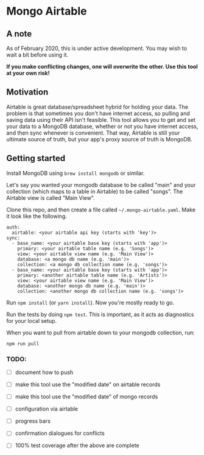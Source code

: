 Mongo Airtable
=============

A note
------
As of February 2020, this is under active development.  You may wish to wait a bit before using it. 

**If you make conflicting changes, one will overwrite the other.  Use this tool at your own risk!** 

Motivation
----------
Airtable is great database/spreadsheet hybrid for holding your data.  The problem is that sometimes you don't have internet access, so pulling and saving data using their API isn't feasible.  This tool allows you to get and set your data to a MongoDB database, whether or not you have internet access, and then sync whenever is convenient.  That way, Airtable is still your ultimate source of truth, but your app's proxy source of truth is MongoDB.

Getting started
----------
Install MongoDB using `brew install mongodb` or similar. 

Let's say you wanted your mongodb database to be called "main" and your collection (which maps to a table in Airtable) to be called "songs".  The Airtable view is called "Main View".

Clone this repo, and then create a file called `~/.mongo-airtable.yaml`.  Make it look like the following.

    auth:
      airtable: <your airtable api key (starts with 'key')>
    sync:
      - base_name: <your airtable base key (starts with 'app')>
        primary: <your airtable table name (e.g. 'Songs')>
        view: <your airtable view name (e.g. 'Main View')>
        database: <a mongo db name (e.g. 'main')>
        collection: <a mongo db collection name (e.g. 'songs')>
      - base_name: <your airtable base key (starts with 'app')>
        primary: <another airtable table name (e.g. 'Artists')>
        view: <your airtable view name (e.g. 'Main View')>
        database: <another mongo db name (e.g. 'main')>
        collection: <another mongo db collection name (e.g. 'songs')>

Run `npm install` (or `yarn install`).  Now you're mostly ready to go.

Run the tests by doing `npm test`.  This is important, as it acts as diagnostics for your local setup. 

When you want to pull from airtable down to your mongodb collection, run: 

    npm run pull

### TODO: 

- [ ] document how to push
- [ ] make this tool use the "modified date" on airtable records 
- [ ] make this tool use the "modified date" of mongo records
- [ ] configuration via airtable 
- [ ] progress bars 
- [ ] confirmation dialogues for conflicts 
- [ ] 100% test coverage after the above are complete



